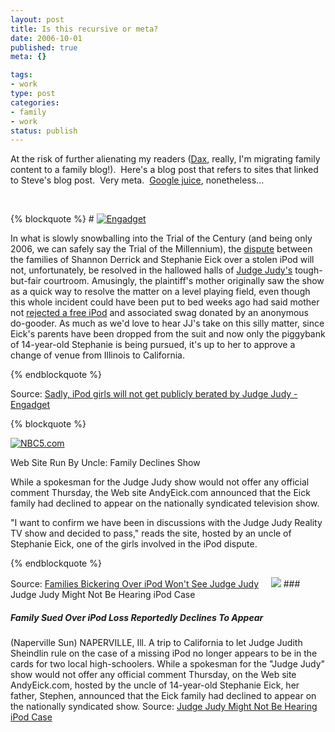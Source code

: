 ```yaml
--- 
layout: post
title: Is this recursive or meta?
date: 2006-10-01
published: true
meta: {}

tags: 
- work
type: post
categories: 
- family
- work
status: publish
---
```



At the risk of further alienating my readers ([Dax](http://nukeation.net/), really, I'm migrating family content to a family blog!).  Here's a blog post that refers to sites that linked to Steve's blog post.  Very meta.  [Google juice](http://en.wikipedia.org/wiki/Google_juice), nonetheless...

 

 

 {% blockquote %} # [![Engadget](http://media.eick.us/2011/05/logo.gif)](http://www.engadget.com/2006/09/29/sadly-ipod-girls-will-not-get-publicly-berated-by-judge-judy/ "Engadget home")

 

In what is slowly snowballing into the Trial of the Century (and being only 2006, we can safely say the Trial of the Millennium), the [dispute](http://www.engadget.com/2006/08/23/14-year-old-girl-sues-friend-over-missing-ipod/) between the families of Shannon Derrick and Stephanie Eick over a stolen iPod will not, unfortunately, be resolved in the hallowed halls of [Judge Judy's](http://www.engadget.com/2006/09/21/girls-missing-ipod-case-headed-for-judge-judy/) tough-but-fair courtroom. Amusingly, the plaintiff's mother originally saw the show as a quick way to resolve the matter on a level playing field, even though this whole incident could have been put to bed weeks ago had said mother not [rejected a free iPod](http://www.engadget.com/2006/08/31/mom-rejects-donated-ipod-proceeding-with-lawsuit/4) and associated swag donated by an anonymous do-gooder. As much as we'd love to hear JJ's take on this silly matter, since Eick's parents have been dropped from the suit and now only the piggybank of 14-year-old Stephanie is being pursued, it's up to her to approve a change of venue from Illinois to California.

{% endblockquote %} 

Source: [Sadly, iPod girls will not get publicly berated by Judge Judy - Engadget](http://www.engadget.com/2006/09/29/sadly-ipod-girls-will-not-get-publicly-berated-by-judge-judy/) 

 {% blockquote %} 

[![NBC5.com](http://media.eick.us/2011/05/site_header_logo.jpg)](http://www.nbc5.com/news/9964736/detail.html)  



Web Site Run By Uncle: Family Declines Show  



While a spokesman for the Judge Judy show would not offer any official comment Thursday, the Web site AndyEick.com announced that the Eick family had declined to appear on the nationally syndicated television show.  



"I want to confirm we have been in discussions with the Judge Judy Reality TV show and decided to pass," reads the site, hosted by an uncle of Stephanie Eick, one of the girls involved in the iPod dispute. 

{% endblockquote %} 

Source: [Families Bickering Over iPod Won't See Judge Judy](http://www.nbc5.com/news/9964736/detail.html)         [![](http://blog.andyeick.com/content/binary/WindowsLiveWriter/Isthisrecursiveormeta_D9C1/cbs2chicago2.png)](http://cbs2chicago.com/local/local_story_272065708.html)  ### Judge Judy Might Not Be Hearing iPod Case

 ##### Family Sued Over iPod Loss Reportedly Declines To Appear

 (Naperville Sun) NAPERVILLE, Ill. A trip to California to let Judge Judith Sheindlin rule on the case of a missing iPod no longer appears to be in the cards for two local high-schoolers. While a spokesman for the "Judge Judy" show would not offer any official comment Thursday, on the Web site AndyEick.com, hosted by the uncle of 14-year-old Stephanie Eick, her father, Stephen, announced that the Eick family had declined to appear on the nationally syndicated show. Source: [Judge Judy Might Not Be Hearing iPod Case](http://cbs2chicago.com/local/local_story_272065708.html)

